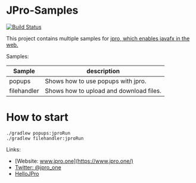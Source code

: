 # JPro-Samples

[![Build Status](https://travis-ci.org/jpro-one/JPro-Samples.svg?branch=master)](https://travis-ci.org/jpro-one/JPro-Samples)

This project contains multiple samples for [jpro, which enables javafx in the web.](https://www.jpro.one/)



Samples:


  Sample | description
  -------|-------------
  popups | Shows how to use popups with jpro.
  filehandler | Shows how to upload and download files.



# How to start #


```
./gradlew popups:jproRun
./gradlew filehandler:jproRun
```


Links:
 * [Website: www.jpro.one](https://www.jpro.one/) 
 * [Twitter: @jpro_one](https://twitter.com/jpro_one)
 * [HelloJPro](https://github.com/jpro-one/HelloJPro)

